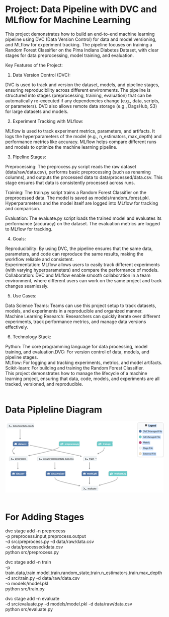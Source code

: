 Project: Data Pipeline with DVC and MLflow for Machine Learning
===================================================================
This project demonstrates how to build an end-to-end machine learning pipeline using DVC (Data Version Control) for data and model versioning, and MLflow for experiment tracking. The pipeline focuses on training a Random Forest Classifier on the Pima Indians Diabetes Dataset, with clear stages for data preprocessing, model training, and evaluation.

Key Features of the Project:

1. Data Version Control (DVC):

DVC is used to track and version the dataset, models, and pipeline stages, ensuring reproducibility across different environments.
The pipeline is structured into stages (preprocessing, training, evaluation) that can be automatically re-executed if any dependencies change (e.g., data, scripts, or parameters).
DVC also allows remote data storage (e.g., DagsHub, S3) for large datasets and models.

2. Experiment Tracking with MLflow:

MLflow is used to track experiment metrics, parameters, and artifacts.
It logs the hyperparameters of the model (e.g., n_estimators, max_depth) and performance metrics like accuracy.
MLflow helps compare different runs and models to optimize the machine learning pipeline.

3. Pipeline Stages:

Preprocessing:
The preprocess.py script reads the raw dataset (data/raw/data.csv), performs basic preprocessing (such as renaming columns), and outputs the processed data to data/processed/data.csv.
This stage ensures that data is consistently processed across runs.

Training:
The train.py script trains a Random Forest Classifier on the preprocessed data.
The model is saved as models/random_forest.pkl.
Hyperparameters and the model itself are logged into MLflow for tracking and comparison.

Evaluation:
The evaluate.py script loads the trained model and evaluates its performance (accuracy) on the dataset.
The evaluation metrics are logged to MLflow for tracking.

4. Goals:

Reproducibility: By using DVC, the pipeline ensures that the same data, parameters, and code can reproduce the same results, making the workflow reliable and consistent.</br>
Experimentation: MLflow allows users to easily track different experiments (with varying hyperparameters) and compare the performance of models.</br>
Collaboration: DVC and MLflow enable smooth collaboration in a team environment, where different users can work on the same project and track changes seamlessly.

5. Use Cases:

Data Science Teams: Teams can use this project setup to track datasets, models, and experiments in a reproducible and organized manner.</br>
Machine Learning Research: Researchers can quickly iterate over different experiments, track performance metrics, and manage data versions effectively.

6. Technology Stack:

Python: The core programming language for data processing, model training, and evaluation.DVC: For version control of data, models, and pipeline stages.</br>
MLflow: For logging and tracking experiments, metrics, and model artifacts.</br>
Scikit-learn: For building and training the Random Forest Classifier.</br>
This project demonstrates how to manage the lifecycle of a machine learning project, ensuring that data, code, models, and experiments are all tracked, versioned, and reproducible.
</br>
</br>

Data Pipleline Diagram
========================
![alt text](others\image.png)
</br>
</br>

For Adding Stages
=====================

dvc stage add -n preprocess \
    -p preprocess.input,preprocess.output \
    -d src/preprocess.py -d data/raw/data.csv \
    -o data/processed/data.csv \
    python src/preprocess.py
	
	
dvc stage add -n train \
    -p train.data,train.model,train.random_state,train.n_estimators,train.max_depth \
    -d src/train.py -d data/raw/data.csv \
    -o models/model.pkl \
    python src/train.py
	
dvc stage add -n evaluate \
    -d src/evaluate.py -d models/model.pkl -d data/raw/data.csv \
    python src/evaluate.py